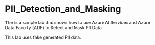 # PII_Detection_and_Masking
The is a sample lab that shows how to use Azure AI Services and Azure Data Facorty (ADF) to Detect and Mask PII Data

This lab uses fake generated PII data. 
